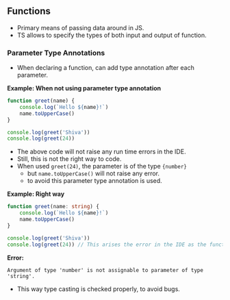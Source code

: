 ## **Functions**
- Primary means of passing data around in JS.
- TS allows to specify the types of both input and output of function.

### **Parameter Type Annotations**
- When declaring a function, can add type annotation after each parameter.

**Example: When not using parameter type annotation**

```ts
function greet(name) {
    console.log(`Hello ${name}!`)
    name.toUpperCase()
}

console.log(greet('Shiva'))
console.log(greet(24))
```

- The above code will not raise any run time errors in the IDE.
- Still, this is not the right way to code.
- When used `greet(24)`, the parameter is of the type `{number}`
    - but `name.toUpperCase()` will not raise any error.
    - to avoid this parameter type annotation is used.

**Example: Right way**

```ts
function greet(name: string) {
    console.log(`Hello ${name}!`)
    name.toUpperCase()
}

console.log(greet('Shiva'))
console.log(greet(24)) // This arises the error in the IDE as the function parameter expects a string value.
```

**Error:**
```
Argument of type 'number' is not assignable to parameter of type 'string'.
```

- This way type casting is checked properly, to avoid bugs.